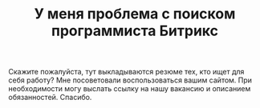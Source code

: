 ﻿---
title: "У меня проблема с поиском программиста Битрикс"
se.owner.user_id: 377233
se.owner.display_name: "Татьяна"
se.owner.link: "https://ru.meta.stackoverflow.com/users/377233/%d0%a2%d0%b0%d1%82%d1%8c%d1%8f%d0%bd%d0%b0"
se.link: "https://ru.meta.stackoverflow.com/questions/10238/%d0%a3-%d0%bc%d0%b5%d0%bd%d1%8f-%d0%bf%d1%80%d0%be%d0%b1%d0%bb%d0%b5%d0%bc%d0%b0-%d1%81-%d0%bf%d0%be%d0%b8%d1%81%d0%ba%d0%be%d0%bc-%d0%bf%d1%80%d0%be%d0%b3%d1%80%d0%b0%d0%bc%d0%bc%d0%b8%d1%81%d1%82%d0%b0-%d0%91%d0%b8%d1%82%d1%80%d0%b8%d0%ba%d1%81"
se.question_id: 10238
se.post_type: question
se.score: -1
---
<p>Скажите пожалуйста, тут выкладываются резюме тех, кто ищет для себя работу? Мне посоветовали воспользоваться вашим сайтом. При необходимости могу выслать ссылку на нашу вакансию и описанием обязанностей. Спасибо.</p>

